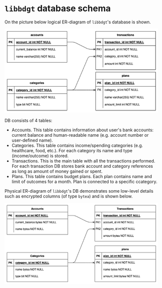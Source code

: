 # `libbdgt` database schema

On the picture below logical ER-diagram of `libbdgt`'s database is shown.

![Logical ER-diagram](./pictures/er-logical.drawio.png)

DB consists of 4 tables:
- Accounts. This table contains information about user's bank accounts: 
  current balance and human-readable name (e.g. account number or 
  user-defined name).
- Categories. This table contains income/spending categories (e.g. 
  healthcare, food, etc.). For each category its name and type 
  (income/outcome) is stored.
- Transactions. This is the main table with all the transactions performed.
  For each transaction DB stores bank account and category references as
  long as amount of money gained or spent.
- Plans. This table contains budget plans. Each plan contains name and
  limit of outcomes for a month. Plan is connected to a specific ccategory.

Physical ER-diagram of `libbdgt`'s DB demonstrates some low-level details 
such as encrypted columns (of type `bytea`) and is shown below.

![Physical ER-diagram](./pictures/er-physical.drawio.png)
